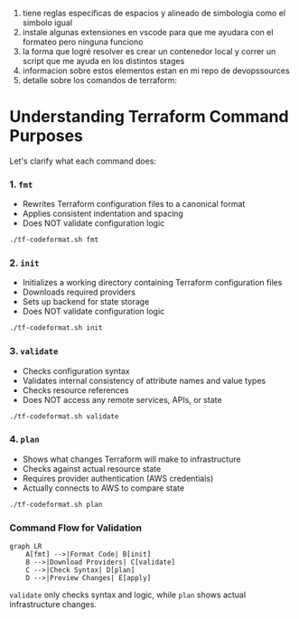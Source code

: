 
1. tiene reglas especificas de espacios y alineado de simbologia como el simbolo igual
2. instale algunas extensiones en vscode para que me ayudara con el formateo pero ninguna funciono
3. la forma que logré resolver es crear un contenedor local y correr un script que me ayuda en los distintos stages
4. informacion sobre estos elementos estan en mi repo de devopssources
5. detalle sobre los comandos de terraform:

# Understanding Terraform Command Purposes

Let's clarify what each command does:

### 1. `fmt`
- Rewrites Terraform configuration files to a canonical format
- Applies consistent indentation and spacing
- Does NOT validate configuration logic
```bash
./tf-codeformat.sh fmt
```

### 2. `init`
- Initializes a working directory containing Terraform configuration files
- Downloads required providers
- Sets up backend for state storage
- Does NOT validate configuration logic
```bash
./tf-codeformat.sh init
```

### 3. `validate`
- Checks configuration syntax
- Validates internal consistency of attribute names and value types
- Checks resource references
- Does NOT access any remote services, APIs, or state
```bash
./tf-codeformat.sh validate
```

### 4. `plan`
- Shows what changes Terraform will make to infrastructure
- Checks against actual resource state
- Requires provider authentication (AWS credentials)
- Actually connects to AWS to compare state
```bash
./tf-codeformat.sh plan
```

### Command Flow for Validation
```mermaid
graph LR
    A[fmt] -->|Format Code| B[init]
    B -->|Download Providers| C[validate]
    C -->|Check Syntax| D[plan]
    D -->|Preview Changes| E[apply]
```

`validate` only checks syntax and logic, while `plan` shows actual infrastructure changes.